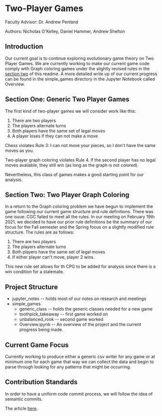# Two-Player Games

Faculty Advisor: Dr. Andrew Penland

Authors: Nicholas O'Kelley, Daniel Hammer, Andrew Shelton

## Introduction

Our current goal is to continue exploring evolutionary game theory on Two Player Games. We are currently
working to make our current game code comply with Graph coloring games under the slightly revised rules in the [section two](#Section-Two) of this readme. A more detailed
write up of our current progress can be found in the simple_games directory in the Jupyter Notebook called Overview.

## Section One: Generic Two Player Games

The first kind of two-player games we will consider work like this:

1. There are two players
2. The players alternate turns
3. Both players have the same set of legal moves
4. A player loses if they can not make a move

Chess violates Rule 3: I can not move your pieces, so I don't have the same moves as you.

Two-player graph coloring violates Rule 4. If the second player has no legal moves available, they still win (as long as the graph is not colored).

Nevertheless, this class of games makes a good starting point for our analysis.

## Section Two: Two Player Graph Coloring

In a return to the Graph coloring problem we have begun to implement the game following our current game structure and rule definitions. There was one issue: CGC failed to meet all
the rules. In our meeting on February 19th 2021, we decided to have our prior rule definitions be the summary of our focus for the Fall semester and the Spring focus on a slightly modified
rule structure. The rules are as follows:

1. There are two players
2. The players alternate turns
3. Both players have the same set of legal moves
4. If either player can't move, player 2 wins.

This new rule set allows for th CPG to be added for analysis since there is a win condition for a stalemate.

## Project Structure

- jupyter_notes -- holds most of our notes on research and meetings
- simple_games
  - generic_class -- holds the generic classes needed for a new game
  - toothpick_takeaway -- first game worked on
  - unbalanced_rook -- second game worked
  - Overview.ipynb -- An overview of the project and the current progress being made.

## Current Game Focus

Currently working to produce either a generic csv writer for any game or at minimum one for
each game that way we can collect the data and begin to parse through looking for any patterns that
might be occurring.

## Contribution Standards

In order to have a uniform code commit process, we will follow the idea of
semantic commits.

The article [here](https://gist.github.com/joshbuchea/6f47e86d2510bce28f8e7f42ae84c716).
